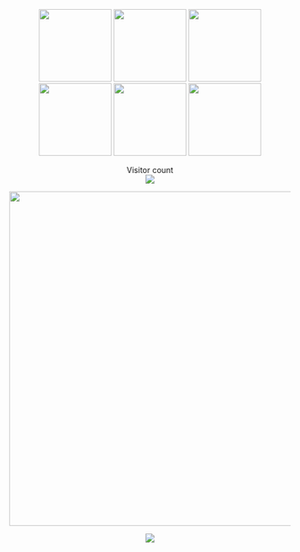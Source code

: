 <div align=center>
<img src="https://github.com/shuming1998/shuming1998/blob/main/dist/firework.gif" style=" width:130px;height:150 px"/>
<img src="https://github.com/shuming1998/shuming1998/blob/main/dist/firework.gif" style=" width:130px;height:150 px"/>
<img src="https://github.com/shuming1998/shuming1998/blob/main/dist/firework.gif" style=" width:130px;height:150 px"/>
<img src="https://github.com/shuming1998/shuming1998/blob/main/dist/firework.gif" style=" width:130px;height:150 px"/>
<img src="https://github.com/shuming1998/shuming1998/blob/main/dist/firework.gif" style=" width:130px;height:150 px"/>
<img src="https://github.com/shuming1998/shuming1998/blob/main/dist/firework.gif" style=" width:130px;height:150 px"/>
</div>

<p align="center"> 
  Visitor count<br>
  <img src="https://profile-counter.glitch.me/shuming1998/count.svg" />
</p>

<div align=center>
<img src="https://github.com/shuming1998/shuming1998/blob/main/dist/kaik.gif" style=" width:600px;height:400 px"/>
</div>


<p align="center"> 
<a href=#><img src="https://github.com/shuming1998/shuming1998/blob/main/dist/github-user-contribution.svg"></a>
</p>
